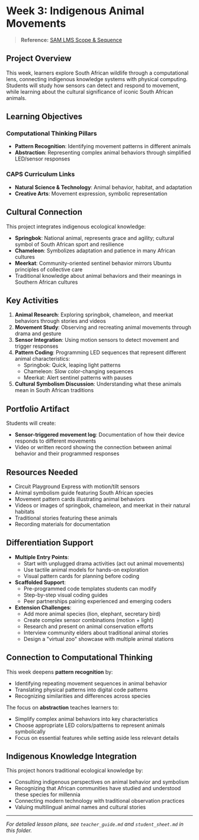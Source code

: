 # Week 3: Indigenous Animal Movements

> **Reference:** [SAM LMS Scope & Sequence](../../scope-and-sequence.md)

## Project Overview

This week, learners explore South African wildlife through a computational lens, connecting indigenous knowledge systems with physical computing. Students will study how sensors can detect and respond to movement, while learning about the cultural significance of iconic South African animals.

## Learning Objectives

### Computational Thinking Pillars
- **Pattern Recognition**: Identifying movement patterns in different animals
- **Abstraction**: Representing complex animal behaviors through simplified LED/sensor responses

### CAPS Curriculum Links
- **Natural Science & Technology**: Animal behavior, habitat, and adaptation
- **Creative Arts**: Movement expression, symbolic representation

## Cultural Connection

This project integrates indigenous ecological knowledge:
- **Springbok**: National animal, represents grace and agility; cultural symbol of South African sport and resilience
- **Chameleon**: Symbolizes adaptation and patience in many African cultures
- **Meerkat**: Community-oriented sentinel behavior mirrors Ubuntu principles of collective care
- Traditional knowledge about animal behaviors and their meanings in Southern African cultures

## Key Activities

1. **Animal Research**: Exploring springbok, chameleon, and meerkat behaviors through stories and videos
2. **Movement Study**: Observing and recreating animal movements through drama and gesture
3. **Sensor Integration**: Using motion sensors to detect movement and trigger responses
4. **Pattern Coding**: Programming LED sequences that represent different animal characteristics:
   - Springbok: Quick, leaping light patterns
   - Chameleon: Slow color-changing sequences
   - Meerkat: Alert sentinel patterns with pauses
5. **Cultural Symbolism Discussion**: Understanding what these animals mean in South African traditions

## Portfolio Artifact

Students will create:
- **Sensor-triggered movement log**: Documentation of how their device responds to different movements
- Video or written record showing the connection between animal behavior and their programmed responses

## Resources Needed

- Circuit Playground Express with motion/tilt sensors
- Animal symbolism guide featuring South African species
- Movement pattern cards illustrating animal behaviors
- Videos or images of springbok, chameleon, and meerkat in their natural habitats
- Traditional stories featuring these animals
- Recording materials for documentation

## Differentiation Support

- **Multiple Entry Points**: 
  - Start with unplugged drama activities (act out animal movements)
  - Use tactile animal models for hands-on exploration
  - Visual pattern cards for planning before coding
- **Scaffolded Support**: 
  - Pre-programmed code templates students can modify
  - Step-by-step visual coding guides
  - Peer partnerships pairing experienced and emerging coders
- **Extension Challenges**: 
  - Add more animal species (lion, elephant, secretary bird)
  - Create complex sensor combinations (motion + light)
  - Research and present on animal conservation efforts
  - Interview community elders about traditional animal stories
  - Design a "virtual zoo" showcase with multiple animal stations

## Connection to Computational Thinking

This week deepens **pattern recognition** by:
- Identifying repeating movement sequences in animal behavior
- Translating physical patterns into digital code patterns
- Recognizing similarities and differences across species

The focus on **abstraction** teaches learners to:
- Simplify complex animal behaviors into key characteristics
- Choose appropriate LED colors/patterns to represent animals symbolically
- Focus on essential features while setting aside less relevant details

## Indigenous Knowledge Integration

This project honors traditional ecological knowledge by:
- Consulting indigenous perspectives on animal behavior and symbolism
- Recognizing that African communities have studied and understood these species for millennia
- Connecting modern technology with traditional observation practices
- Valuing multilingual animal names and cultural stories

---

*For detailed lesson plans, see `teacher_guide.md` and `student_sheet.md` in this folder.*
